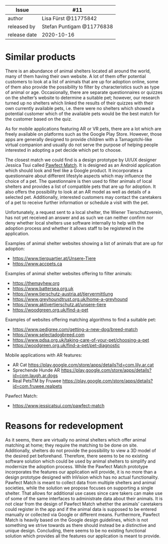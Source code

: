 | Issue        | #11 |
| ------------ | -- |
| author       | Lisa Fürst @11775842 |
| released by  | Stefan Puntigam @11776838 |
| release date | 2020-10-16 |


# Similar products

There is an abundance of animal shelters located all around the world, many of them having their own website. A lot of them offer potential customers to look at a list of animals that are up for adoption online, some of them also provide the possibility to filter by characteristics such as type of animal or age. Occasionally, there are separate questionnaires or quizzes on the shelter’s website to determine a suitable pet; however, our research turned up no shelters which linked the results of their quizzes with their own currently available pets, i.e. there were no shelters which showed a potential customer which of the available pets would be the best match for the customer based on the quiz.   

As for mobile applications featuring AR or VR pets, there are a lot which are freely available on platforms such as the Google Play Store. However, those apps are generally designed to provide children with a Tamagotchi-like virtual companion and usually do not serve the purpose of helping people interested in adopting a pet decide which pet to choose.  

The closest match we could find is a design prototype by UI/UX designer Jessica Tsui called [Pawfect Match](https://www.jessicatsui.com/pawfect-match). It is designed as an Android application which should look and feel like a Google product. It incorporates a questionnaire about different lifestyle aspects which may influence the choice of a pet. The questionnaire is then used to filter animals of local shelters and provides a list of compatible pets that are up for adoption. It also offers the possibility to look at an AR model as well as details of a selected pet. Additionally, interested customers may contact the caretakers of a pet to receive further information or schedule a visit with the pet.  

Unfortunately, a request sent to a local shelter, the Wiener Tierschutzverein, has not yet received an answer and as such we can neither confirm nor deny whether local shelters use software internally to help with the adoption process and whether it allows staff to be registered in the application.  

Examples of animal shelter websites showing a list of animals that are up for adoption:
- https://www.tierquartier.at/Unsere-Tiere
- https://www.accpets.ca

Examples of animal shelter websites offering to filter animals:
- https://themayhew.org
- https://www.battersea.org.uk
- https://www.tierschutz-austria.at/tiervermittlung
- https://www.greyhoundtrust.org.uk/home-a-greyhound
- https://www.aktivertierschutz.at/unsere-tiere
- https://woodgreen.org.uk/find-a-pet

Examples of websites offering matching algorithms to find a suitable pet:
- https://www.pedigree.com/getting-a-new-dog/breed-match
- https://www.selectadogbreed.com
- https://www.pdsa.org.uk/taking-care-of-your-pet/choosing-a-pet
- https://woodgreen.org.uk/find-a-pet/pet-diagnostic

Mobile applications with AR features:
- AR Cat https://play.google.com/store/apps/details?id=com.lily.ar.cat
- Sprechende Hunde AR https://play.google.com/store/apps/details?id=com.laugh.ar.dogs
- Real PetsTM by Fruwee https://play.google.com/store/apps/details?id=com.fruwee.realpets

Pawfect Match: 
- https://www.jessicatsui.com/pawfect-match

# Reasons for redevelopment

As it seems, there are virtually no animal shelters which offer animal matching at home; they require the matching to be done on site. Additionally, shelters do not provide the possibility to view a 3D model of the desired pet beforehand. Therefore, there seems to be no existing software solution which could be used by animal shelters to simplify and modernize the adoption process. While the Pawfect Match prototype incorporates the features our application will provide, it is no more than a design prototype designed with InVision which has no actual functionality. Pawfect Match is meant to collect data from multiple shelters and animal societies, while the solution we propose focuses on supporting a single shelter. That allows for additional use cases since care takers can make use of some of the same interfaces to administrate data about their animals. It is not clear from the design of Pawfect Match whether the animals’ caretakers could register in the app and if the animal data is supposed to be entered manually or collected via Google or different means. Furthermore, Pawfect Match is heavily based on the Google design guidelines, which is not something we strive towards as there should instead be a distinctive and unique design. Concluding, there seems to be no existing functional solution which provides all the features our application is meant to provide.